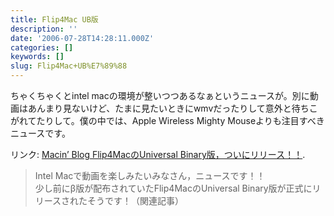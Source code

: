 ```yaml
---
title: Flip4Mac UB版
description: ''
date: '2006-07-28T14:28:11.000Z'
categories: []
keywords: []
slug: Flip4Mac+UB%E7%89%88
---
```

ちゃくちゃくとintel macの環境が整いつつあるなぁというニュースが。別に動画はあんまり見ないけど、たまに見たいときにwmvだったりして意外と待ちこがれてたりして。僕の中では、Apple Wireless Mighty Mouseよりも注目すべきニュースです。

リンク: [Macin’ Blog Flip4MacのUniversal Binary版，ついにリリース！！](http://doubleko.blog18.fc2.com/blog-entry-2525.html "Macin' Blog Flip4MacのUniversal Binary版，ついにリリース！！").

> Intel Macで動画を楽しみたいみなさん，ニュースです！！  
> 少し前にβ版が配布されていたFlip4MacのUniversal Binary版が正式にリリースされたそうです！（関連記事）